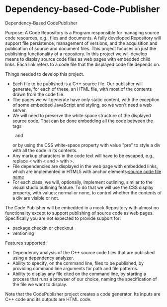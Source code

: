# Dependency-based-Code-Publisher

Dependency-Based CodePublisher

Purpose:
A Code Repository is a Program responsible for managing source code resources, e.g., files and documents. A fully developed Repository will support file persistence, management of versions, and the acquisition and publication of source and document files. This project focuses on just the publishing functionality of a repository.
In this project we will develop means to display source code files as web pages with embedded child links. Each link refers to a code file that the displayed code file depends on.

Things needed to develop this project.
* Each file to be published is a C++ source file. Our publisher will generate, for each of these, an HTML file, with most of the contents drawn from the code file.
* The pages we will generate have only static content, with the exception of some embedded JavaScript and styling, so we won't need a web server.
* We will need to preserve the white space structure of the displayed source code. That can be done embedding all the code between the tags <pre> and </pre> or by using the CSS white-space property with value "pre" to style a div with all the code in its contents.
* Any markup characters in the code text will have to be escaped, e.g., replace < with &lt; and > with &gt;.
* File dependencies are displayed in the web page with embedded links, which are implemented in HTML5 with anchor elements:<a href="[url of referenced html page]">source code file name</a> 
* For each class, we will, optionally, implement outlining, similar to the visual studio outlining feature. To do that we will use the CSS display property, with values: normal or none, to control whether the contents of a div are visible or not.

The Code Publisher will be embedded in a mock Repository with almost no functionality except to support publishing of source code as web pages. Specifically you are not expected to provide support for:
* package checkin or checkout
* versioning

Features supported:
* Dependency analysis of the C++ source code files that are published using a dependency analyzer.
*  Ability to specify, on the command line, files to be published, by providing command line arguments for path and file patterns.
* Ability to display any file cited on the command line, by starting a process that runs a browser of our choice, naming the specification of the file we want to display.

Note that the CodePublisher project creates a code generator. Its inputs are C++ code and its outputs are HTML code.
